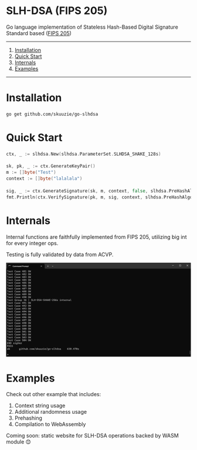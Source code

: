 # SLH-DSA (FIPS 205)

Go language implementation of Stateless Hash-Based Digital Signature Standard based ([FIPS 205](https://csrc.nist.gov/pubs/fips/205/final))

---

1. [Installation](#installation)
2. [Quick Start](#quick-start)
3. [Internals](#internals)
4. [Examples](#examples)

---

# Installation

```bash
go get github.com/skuuzie/go-slhdsa
```

# Quick Start

```go
ctx, _ := slhdsa.New(slhdsa.ParameterSet.SLHDSA_SHAKE_128s)

sk, pk, _ := ctx.GenerateKeyPair()
m := []byte("Test")
context := []byte("lalalala")

sig, _ := ctx.GenerateSignature(sk, m, context, false, slhdsa.PreHashAlgorithm.Pure)
fmt.Println(ctx.VerifySignature(pk, m, sig, context, slhdsa.PreHashAlgorithm.Pure))
```

# Internals

Internal functions are faithfully implemented from FIPS 205, utilizing big int for every integer ops.

Testing is fully validated by data from ACVP.

![go test](test.png)

# Examples

Check out other example that includes:
1. Context string usage
2. Additional randomness usage
3. Prehashing
4. Compilation to WebAssembly

Coming soon: static website for SLH-DSA operations backed by WASM module 😊